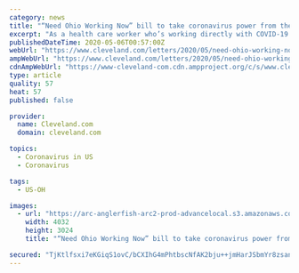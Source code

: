```yaml
---
category: news
title: "“Need Ohio Working Now” bill to take coronavirus power from the governor is just a “Head in the Sand” bill"
excerpt: "As a health care worker who’s working directly with COVID-19 patients, I see how this will adversely affect our population. Taking the power away from the governor and giving it to the General Assembly,"
publishedDateTime: 2020-05-06T00:57:00Z
webUrl: "https://www.cleveland.com/letters/2020/05/need-ohio-working-now-bill-to-take-coronavirus-power-from-the-governor-is-just-a-head-in-the-sand-bill.html"
ampWebUrl: "https://www.cleveland.com/letters/2020/05/need-ohio-working-now-bill-to-take-coronavirus-power-from-the-governor-is-just-a-head-in-the-sand-bill.html?outputType=amp"
cdnAmpWebUrl: "https://www-cleveland-com.cdn.ampproject.org/c/s/www.cleveland.com/letters/2020/05/need-ohio-working-now-bill-to-take-coronavirus-power-from-the-governor-is-just-a-head-in-the-sand-bill.html?outputType=amp"
type: article
quality: 57
heat: 57
published: false

provider:
  name: Cleveland.com
  domain: cleveland.com

topics:
  - Coronavirus in US
  - Coronavirus

tags:
  - US-OH

images:
  - url: "https://arc-anglerfish-arc2-prod-advancelocal.s3.amazonaws.com/public/4YQ2SH2CIVHG5A7TZIVFPZGZWI.jpeg"
    width: 4032
    height: 3024
    title: "“Need Ohio Working Now” bill to take coronavirus power from the governor is just a “Head in the Sand” bill"

secured: "TjKtlfsxi7eKGiqS1ovC/bCXIhG4mPhtbscNfAK2bju++jmHarJSbmYr8zsant/ZSAMfA3DFIxxSTh2EYXNowC7i/aNzX7iw1FT6ox2ZrCb0duosNAKUuyH0TMNyUaYj9PT5F45qpZfOJ/TmiLry8ypBK2emm+on0V4Wj2dx/Ro74IXSaXkg5O742xSxVycepQWlwTheKS76Yy25vK/sXHyCRWomomGf46yKxz1N1xjryiXZkJSIRVx3g9GM0Oh6UTNgs4V6v+fv1Vbn6lg761o6zeOT5Q64FOlohjez7VsnBjjIclPDEQ/u6diifZMycGVI46FcCVQr3EQoIoCcx1+PP5PwmaR5CT0Gt/7nwy+5fuDVSahqL2+QLQLUr4fGP2oIMDqsO0QjCAV/qdrTjI6FzQjXSzWCuMB4vlEzDZXg1DZKxJyBqa6DueWvFjMHqP+fPmlmMwdOndgfRfL7JovEuglw1/nV21AZg3hfl9E=;HEnrNgo5EYcDmLbAbi1ieA=="
---
```


